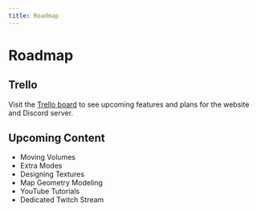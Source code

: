 ```yaml
---
title: Roadmap
---
```

# Roadmap

## Trello
Visit the [Trello board](https://trello.com/b/NRVQm1Qx/rlmm-roadmap) to see upcoming features and plans for the website and Discord server.

## Upcoming Content

* Moving Volumes
* Extra Modes
* Designing Textures
* Map Geometry Modeling
* YouTube Tutorials
* Dedicated Twitch Stream